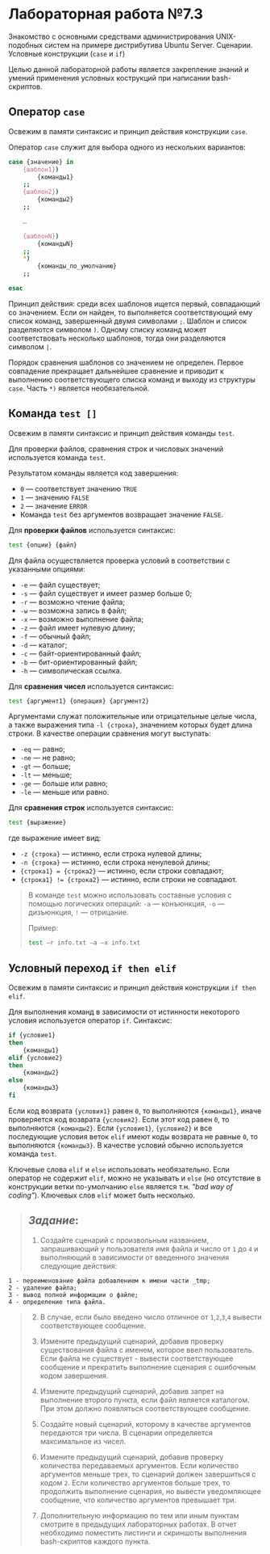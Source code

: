# Лабораторная работа №7.3

Знакомство с основными средствами администрирования UNIX-подобных систем на примере дистрибутива Ubuntu Server.
Сценарии. Условные конструкции (`case` и `if`)

Целью данной лабораторной работы является закрепление знаний и умений применения условных кострукций при написании bash-скриптов.

## Оператор `case`

Освежим в памяти синтаксис и принцип действия конструкции `case`.

Оператор `case` служит для выбора одного из нескольких вариантов:

``` bash
case {значение} in
    {шаблон1})
        {команды1}
    ;;
    {шаблон2})
        {команды2}
    ;;

    …

    {шаблонN})
        {командыN}
    ;;
    *)
        {команды_по_умолчанию}
    ;;

esac
```

Принцип действия: среди всех шаблонов ищется первый, совпадающий со значением. Если он найден, то выполняется соответствующий ему список команд, завершенный двумя символами `;`. Шаблон и список разделяются символом `)`. Одному списку команд может соответствовать несколько шаблонов, тогда они разделяются символом `|`.

Порядок сравнения шаблонов со значением не определен. Первое совпадение прекращает дальнейшее сравнение и приводит к выполнению соответствующего списка команд и выходу из структуры `case`. Часть `*)` является необязательной.

## Команда `test []`

Освежим в памяти синтаксис и принцип действия команды `test`.

Для проверки файлов, сравнения строк и числовых значений используется команда `test`.

Результатом команды является код завершения:

* `0` — соответствует значению `TRUE`
* `1` — значению `FALSE`
* `2` — значение `ERROR`
* Команда `test` без аргументов возвращает значение `FALSE`.

Для **проверки файлов** используется синтаксис:

```bash
test {опции} {файл}
```

Для файла осуществляется проверка условий в соответствии с указанными опциями:

* `-e` — файл существует;
* `-s` — файл существует и имеет размер больше 0;
* `-r` — возможно чтение файла;
* `-w` — возможна запись в файл;
* `-x` — возможно выполнение файла;
* `-z` — файл имеет нулевую длину;
* `-f` — обычный файл;
* `-d` — каталог;
* `-c` — байт-ориентированный файл;
* `-b` — бит-ориентированный файл;
* `-h` — символическая ссылка.

Для **сравнения чисел** используется синтаксис:

```bash
test {аргумент1} {операция} {аргумент2}
```

Аргументами служат положительные или отрицательные целые числа, а также выражения типа `-l {строка}`, значением которых будет длина строки. В качестве операции сравнения могут выступать:

* `-eq` — равно;
* `-ne` — не равно;
* `-gt` — больше;
* `-lt` — меньше;
* `-ge` — больше или равно;
* `-le` — меньше или равно.

Для **сравнения строк** используется синтаксис:

```bash
test {выражение}
```

где выражение имеет вид:

* `-z {строка}` — истинно, если строка нулевой длины;
* `-n {строка}` — истинно, если строка ненулевой длины;
* `{строка1} = {строка2}` — истинно, если строки совпадают;
* `{строка1} != {строка2}` — истинно, если строки не совпадают.

> В команде `test` можно использовать составные условия с помощью логических операций: `-a` — конъюнкция, `-o` — дизъюнкция, `!` — отрицание.
>
> Пример: 
> 
>```bash
> test –r info.txt –a –x info.txt
>```

## Условный переход `if then elif`

Освежим в памяти синтаксис и принцип действия конструкции `if then elif`.

Для выполнения команд в зависимости от истинности некоторого условия используется оператор `if`. Синтаксис:

```bash
if {условие1}
then
    {команды1}
elif {условие2}
then
    {команды2}
else
    {команды3}
fi
```

Если код возврата `{условия1}` равен `0`, то выполняются `{команды1}`, иначе проверяется код возврата `{условия2}`. Если этот код равен `0`, то выполняются `{команды2}`. Если `{условие1}`, `{условие2}` и все последующие условия веток `elif` имеют коды возврата не равные `0`, то выполняются `{команды3}`. В качестве условий обычно используется команда `test`.

Ключевые слова `elif` и `else` использовать необязательно. Если оператор не содержит `elif`, можно не указывать и `else` (но отсутствие в конструкции ветки по-умолчанию `else` является т.н. *"bad way of coding"*). Ключевых слов `elif` может быть несколько.

> ## _Задание_:
>
> 1. Создайте сценарий с произвольным названием, запрашивающий у пользователя имя файла и число от `1` до `4` и выполняющий в зависимости от введенного значения следующие действия:

    1 - переименование файла добавлением к имени части _tmp;
    2 - удаление файла;
    3 - вывод полной информации о файле;
    4 - определение типа файла.

> 2. В случае, если было введено число отличное от `1`,`2`,`3`,`4` вывести соответствующее сообщение.
>
> 3. Измените предыдущий сценарий, добавив проверку существования файла с именем, которое ввел пользователь. Если файла не существует - вывести соответствующее сообщение и прекратить выполнение сценария с ошибочным кодом завершения.
> 
> 4. Измените предыдущий сценарий, добавив запрет на выполнение второго пункта, если файл является каталогом. При этом должно появляться соответствующее сообщение.
> 
> 5. Создайте новый сценарий, которому в качестве аргументов передаются три числа. В сценарии определяется максимальное из чисел.
>
> 6. Измените предыдущий сценарий, добавив проверку количества передаваемых аргументов. Если количество аргументов меньше трех, то сценарий должен завершиться с кодом `2`. Если количество аргументов больше трех, то продолжить выполнение сценария, но вывести уведомляющее сообщение, что количество аргументов превышает три.
> 7. Дополнительную информацию по тем или иным пунктам смотрите в предыдущих лабораторных работах. В отчет необходимо поместить листинги и скриншоты выполнения bash-скриптов каждого пункта.